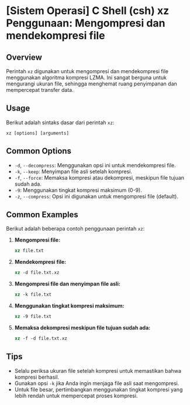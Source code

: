 # [Sistem Operasi] C Shell (csh) xz Penggunaan: Mengompresi dan mendekompresi file

## Overview
Perintah `xz` digunakan untuk mengompresi dan mendekompresi file menggunakan algoritma kompresi LZMA. Ini sangat berguna untuk mengurangi ukuran file, sehingga menghemat ruang penyimpanan dan mempercepat transfer data.

## Usage
Berikut adalah sintaks dasar dari perintah `xz`:

```
xz [options] [arguments]
```

## Common Options
- `-d`, `--decompress`: Menggunakan opsi ini untuk mendekompresi file.
- `-k`, `--keep`: Menyimpan file asli setelah kompresi.
- `-f`, `--force`: Memaksa kompresi atau dekompresi, meskipun file tujuan sudah ada.
- `-9`: Menggunakan tingkat kompresi maksimum (0-9).
- `-z`, `--compress`: Opsi ini digunakan untuk mengompresi file (default).

## Common Examples
Berikut adalah beberapa contoh penggunaan perintah `xz`:

1. **Mengompresi file:**
   ```csh
   xz file.txt
   ```

2. **Mendekompresi file:**
   ```csh
   xz -d file.txt.xz
   ```

3. **Mengompresi file dan menyimpan file asli:**
   ```csh
   xz -k file.txt
   ```

4. **Menggunakan tingkat kompresi maksimum:**
   ```csh
   xz -9 file.txt
   ```

5. **Memaksa dekompresi meskipun file tujuan sudah ada:**
   ```csh
   xz -f -d file.txt.xz
   ```

## Tips
- Selalu periksa ukuran file setelah kompresi untuk memastikan bahwa kompresi berhasil.
- Gunakan opsi `-k` jika Anda ingin menjaga file asli saat mengompresi.
- Untuk file besar, pertimbangkan menggunakan tingkat kompresi yang lebih rendah untuk mempercepat proses kompresi.